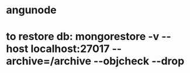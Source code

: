 # angunode

# to restore db: mongorestore -v --host localhost:27017 --archive=/archive  --objcheck --drop
